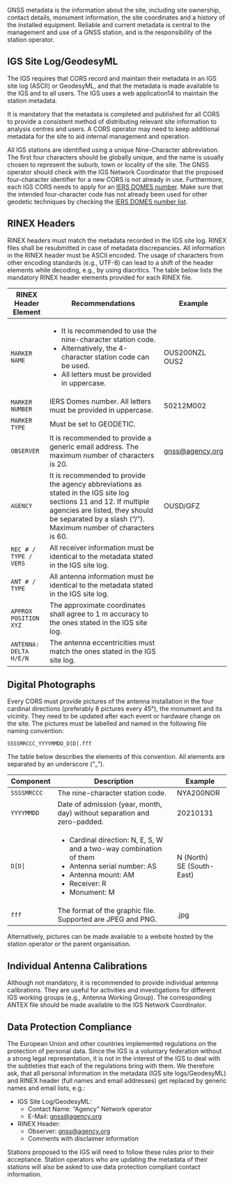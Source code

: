 GNSS metadata is the information about the site, including site ownership, contact details, monument information, the site coordinates and a history of the installed equipment. Reliable and current metadata is central to the management and use of a GNSS station, and is the responsibility of the station operator.

## IGS Site Log/GeodesyML

The IGS requires that CORS record and maintain their metadata in an IGS site log (ASCII) or GeodesyML, and that the metadata is made available to the IGS and to all users. The IGS uses a web application14 to maintain the station metadata.

It is mandatory that the metadata is completed and published for all CORS to provide a consistent method of distributing relevant site information to analysis centres and users. A CORS operator may need to keep additional metadata for the site to aid internal management and operation.

All IGS stations are identified using a unique Nine-Character abbreviation. The first four characters should be globally unique, and the name is usually chosen to represent the suburb, town or locality of the site. The GNSS operator should check with the IGS Network Coordinator that the proposed four-character identifier for a new CORS is not already in use. Furthermore, each IGS CORS needs to apply for an [IERS DOMES number](domes-request). Make sure that the intended four-character code has not already been used for other geodetic techniques by checking the [IERS DOMES number list](domes-list).

## RINEX Headers

RINEX headers must match the metadata recorded in the IGS site log. RINEX files shall be resubmitted in case of metadata discrepancies. All information in the RINEX header must be ASCII encoded. The usage of characters from other encoding standards (e.g., UTF-8) can lead to a shift of the header elements while decoding, e.g., by using diacritics. The table below lists the mandatory RINEX header elements provided for each RINEX file.

| RINEX Header Element  | Recommendations | Example |
| --------------------- | --------------- | ------- |
| `MARKER NAME`         | <ul><li>It is recommended to use the nine-character station code.</li><li>Alternatively, the 4-character station code can be used.</li><li>All letters must be provided in uppercase.</li></ul> | OUS200NZL<br>OUS2 |
| `MARKER NUMBER`       | IERS Domes number. All letters must be provided in uppercase. | 50212M002 |
| `MARKER TYPE`         | Must be set to GEODETIC. ||
| `OBSERVER`            | It is recommended to provide a generic email address. The maximum number of characters is 20. | gnss@agency.org |
| `AGENCY`              | It is recommended to provide the agency abbreviations as stated in the IGS site log sections 11 and 12. If multiple agencies are listed, they should be separated by a slash (“/”). Maximum number of characters is 60. | OUSD/GFZ |
| `REC # / TYPE / VERS` | All receiver information must be identical to the metadata stated in the IGS site log. ||
| `ANT # / TYPE`        | All antenna information must be identical to the metadata stated in the IGS site log. ||
| `APPROX POSITION XYZ` | The approximate coordinates shall agree to 1 m accuracy to the ones stated in the IGS site log. ||
| `ANTENNA: DELTA H/E/N` | The antenna eccentricities must match the ones stated in the IGS site log. ||

## Digital Photographs

Every CORS must provide pictures of the antenna installation in the four cardinal directions (preferably 8 pictures every 45°), the monument and its vicinity. They need to be updated after each event or hardware change on the site.
The pictures must be labelled and named in the following file naming convention:

`SSSSMRCCC_YYYYMMDD_D[D].fff`

The table below describes the elements of this convention. All elements are separated by an underscore (“_”).

| Component   | Description | Example |
| ----------- | ----------- | ------- |
| `SSSSMRCCC` | The nine-character station code. | NYA200NOR |
| `YYYYMMDD`  | Date of admission (year, month, day) without separation and zero-padded. | 20210131 |
| `D[D]`      | <ul><li>Cardinal direction: N, E, S, W and a two-way combination of them</li><li>Antenna serial number: AS</li><li>Antenna mount: AM</li><li>Receiver: R</li><li>Monument: M</li></ul> | N (North)<br>SE (South-East) |
| `fff`      | The format of the graphic file. Supported are JPEG and PNG. | .jpg |

Alternatively, pictures can be made available to a website hosted by the station operator or the parent organisation.

## Individual Antenna Calibrations

Although not mandatory, it is recommended to provide individual antenna calibrations. They are useful for activities and investigations for different IGS working groups (e.g., Antenna Working Group). The corresponding ANTEX file should be made available to the IGS Network Coordinator.

## Data Protection Compliance

The European Union and other countries implemented regulations on the protection of personal data. Since the IGS is a voluntary federation without a strong legal representation, it is not in the interest of the IGS to deal with the subtleties that each of the regulations bring with them.
We therefore ask, that all personal information in the metadata (IGS site logs/GeodesyML) and RINEX header (full names and email addresses) get replaced by generic names and email lists, e.g.:

- IGS Site Log/GeodesyML:
    - Contact Name: “Agency” Network operator
    - E-Mail: gnss@agency.org
- RINEX Header:
    - Observer: gnss@agency.org
    - Comments with disclaimer information

Stations proposed to the IGS will need to follow these rules prior to their acceptance. Station operators who are updating the metadata of their stations will also be asked to use data protection compliant contact information.

[domes-request]: https://itrf.ign.fr/en/network/domes/request
[domes-list]: https://itrf.ign.fr/en/network/list